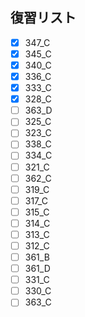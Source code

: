 ## 復習リスト

- [x] 347_C
- [x] 345_C
- [x] 340_C
- [x] 336_C
- [x] 333_C
- [x] 328_C
- [ ] 363_D
- [ ] 325_C
- [ ] 323_C
- [ ] 338_C
- [ ] 334_C
- [ ] 321_C
- [ ] 362_C
- [ ] 319_C
- [ ] 317_C
- [ ] 315_C
- [ ] 314_C
- [ ] 313_C
- [ ] 312_C
- [ ] 361_B
- [ ] 361_D
- [ ] 331_C
- [ ] 330_C
- [ ] 363_C
